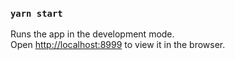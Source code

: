 ### `yarn start`

Runs the app in the development mode.<br />
Open [http://localhost:8999](http://localhost:8999) to view it in the browser.
